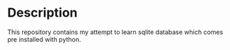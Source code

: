 # Description

This repository contains my attempt to learn sqlite database which comes pre installed with python.

